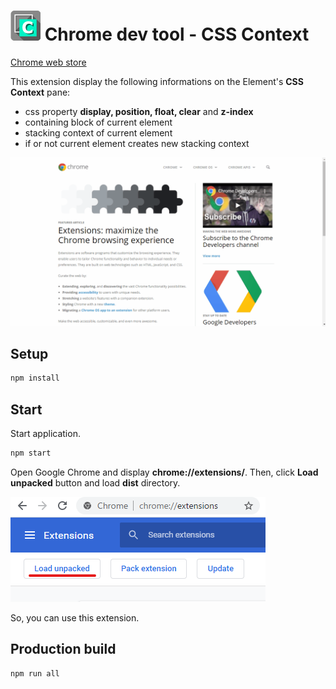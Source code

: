 # ![Logo](./images/CSSContext_logo48.png) Chrome dev tool - CSS Context 


[Chrome web store](https://chrome.google.com/webstore/detail/css-context/mnjgkjmfcoelaigcjmmmhbgfonkpgion)

This extension display the following informations on the Element's **CSS Context** pane:
- css property **display, position, float, clear** and **z-index**
- containing block of current element
- stacking context of current element
- if or not current element creates new stacking context

![how to use](./docs/HowToUse.gif)

## Setup
```sh
npm install
```

## Start
Start application.
```sh
npm start
```

Open Google Chrome and display **chrome://extensions/**. Then, click **Load unpacked** button and load **dist** directory.

![Load unpacked button](./docs/Capture02.png)

So, you can use this extension.

## Production build
```sh
npm run all
```
